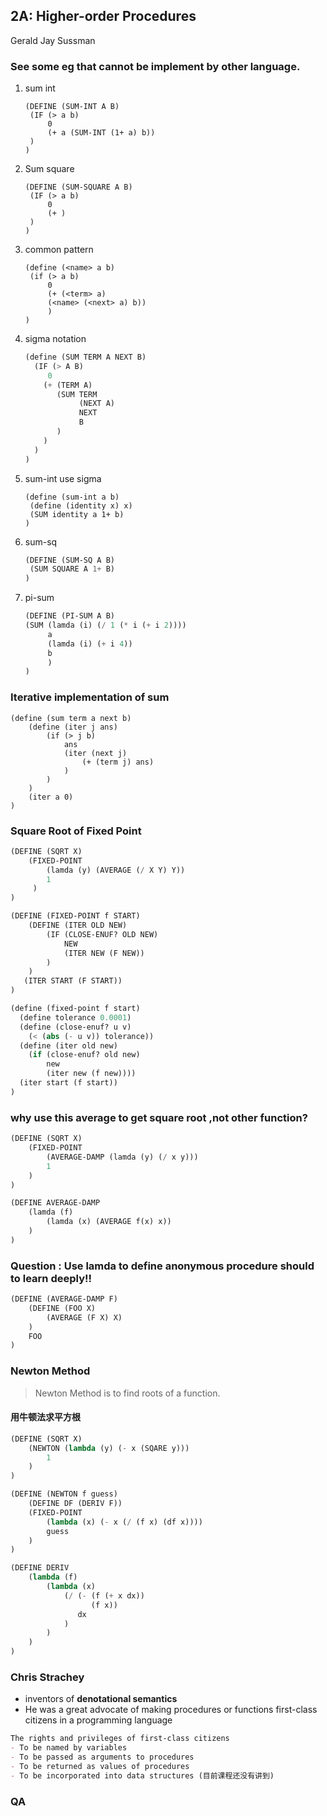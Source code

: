 ## 2A: Higher-order Procedures

Gerald Jay Sussman

### See some eg that cannot be implement by other language.

1. sum int

   ``` lis
   (DEFINE (SUM-INT A B)
   	(IF (> a b)
   		0
   		(+ a (SUM-INT (1+ a) b))
   	)
   )
   ```

2. Sum square

   ```lis
   (DEFINE (SUM-SQUARE A B)
   	(IF (> a b)
   		0
   		(+ )
   	)
   )
   ```

3. common pattern

   ```lis
   (define (<name> a b)
   	(if (> a b)
   		0
   		(+ (<term> a)
   		(<name> (<next> a) b))
   		)
   )
   ```

4. sigma notation

   ```lisp
   (define (SUM TERM A NEXT B)
     (IF (> A B)
     	0
       (+ (TERM A)
          (SUM TERM
               (NEXT A)
               NEXT
               B
          )
       )
     )
   )
   ```

5. sum-int use sigma

   ```lis
   (define (sum-int a b)
   	(define (identity x) x)
   	(SUM identity a 1+ b)
   )
   ```

6. sum-sq 

   ```lisp
   (DEFINE (SUM-SQ A B)
   	(SUM SQUARE A 1+ B) 
   )
   ```

7. pi-sum

   ```lisp
   (DEFINE (PI-SUM A B)
   (SUM (lamda (i) (/ 1 (* i (+ i 2)))) 
        a
        (lamda (i) (+ i 4))
        b
        )        
   )
   ```

### Iterative implementation of sum 

```lis
(define (sum term a next b)
	(define (iter j ans)
		(if (> j b)
			ans
			(iter (next j)
				(+ (term j) ans)
			)
		)
	)
	(iter a 0)
)
```

### Square Root of Fixed Point

```lisp
(DEFINE (SQRT X)
	(FIXED-POINT 
    	(lamda (y) (AVERAGE (/ X Y) Y))
     	1
     )
)
```

```lisp
(DEFINE (FIXED-POINT f START)
	(DEFINE (ITER OLD NEW)
   		(IF (CLOSE-ENUF? OLD NEW)
            NEW
            (ITER NEW (F NEW))
        )
    )
   (ITER START (F START))
)
```

```lisp
(define (fixed-point f start)
  (define tolerance 0.0001)
  (define (close-enuf? u v)
    (< (abs (- u v)) tolerance))
  (define (iter old new)
    (if (close-enuf? old new)
        new
        (iter new (f new))))
  (iter start (f start))
)
```



### why use this average to get square root ,not other function?

```lisp
(DEFINE (SQRT X)
	(FIXED-POINT
    	(AVERAGE-DAMP (lamda (y) (/ x y)))
     	1
    )
)

(DEFINE AVERAGE-DAMP
	(lamda (f)
		(lamda (x) (AVERAGE f(x) x))
	)
)
```

### Question : Use lamda to define anonymous procedure should to learn deeply!!

```lisp
(DEFINE (AVERAGE-DAMP F)
	(DEFINE (FOO X)
		(AVERAGE (F X) X)
	)
    FOO
)
```


### Newton Method

> Newton Method is to find roots of a function.

#### 用牛顿法求平方根

```lisp
(DEFINE (SQRT X)
	(NEWTON (lambda (y) (- x (SQARE y)))
		1
	)
)

(DEFINE (NEWTON f guess)
	(DEFINE DF (DERIV F))
    (FIXED-POINT
    	(lambda (x) (- x (/ (f x) (df x))))
     	guess
    )
)

(DEFINE DERIV
	(lambda (f)
		(lambda (x)
			(/ (- (f (+ x dx))
                  (f x))
               dx
            )
		)
	)
)
```

### Chris Strachey

- inventors of **denotational semantics**
- He was a great advocate of making procedures or functions first-class citizens in a programming language

```markdown
The rights and privileges of first-class citizens
- To be named by variables
- To be passed as arguments to procedures
- To be returned as values of procedures
- To be incorporated into data structures (目前课程还没有讲到)
```

### QA

```lisp

```

